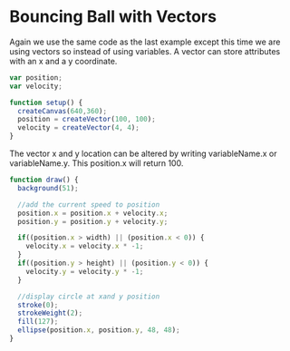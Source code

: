 # Bouncing Ball with Vectors

Again we use the same code as the last example except this time we are using vectors so instead of using variables. A vector can store attributes with an x and a y coordinate.

```js
var position;
var velocity;

function setup() {
  createCanvas(640,360);
  position = createVector(100, 100);
  velocity = createVector(4, 4);
}
```

The vector x and y location can be altered by writing variableName.x or variableName.y. This position.x will return 100.

```js
function draw() {
  background(51);

  //add the current speed to position
  position.x = position.x + velocity.x;
  position.y = position.y + velocity.y;

  if((position.x > width) || (position.x < 0)) {
    velocity.x = velocity.x * -1;
  }
  if((position.y > height) || (position.y < 0)) {
    velocity.y = velocity.y * -1;
  }

  //display circle at xand y position
  stroke(0);
  strokeWeight(2);
  fill(127);
  ellipse(position.x, position.y, 48, 48);
}
```